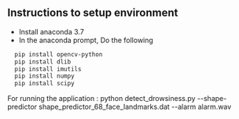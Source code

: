 ## Instructions to setup environment
- Install anaconda 3.7 
- In the anaconda prompt, Do the following 
```bash
  pip install opencv-python 
  pip install dlib 
  pip install imutils
  pip install numpy 
  pip install scipy 
 ```
 

For running the application :
python detect_drowsiness.py --shape-predictor shape_predictor_68_face_landmarks.dat --alarm alarm.wav

